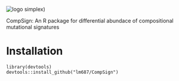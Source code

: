 ![logo simplex](compsign2.png ""))

CompSign: An R package for differential abundace of compositional mutational signatures

# Installation

    library(devtools)
    devtools::install_github("lm687/CompSign")
